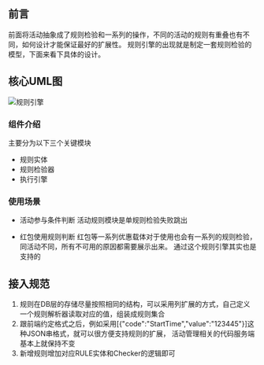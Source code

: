 ## 前言
前面将活动抽象成了规则检验和一系列的操作，不同的活动的规则有重叠也有不同，如何设计才能保证最好的扩展性。
规则引擎的出现就是制定一套规则检验的模型，下面来看下具体的设计。

## 核心UML图
![规则引擎](https://github.com/caisl/activity-platform/blob/master/activity-platform-document/src/main/document/image/规则引擎UML.png)

### 组件介绍
主要分为以下三个关键模块
- 规则实体
- 规则检验器
- 执行引擎

### 使用场景
- 活动参与条件判断
活动规则模块是单规则检验失败跳出

- 红包使用规则判断
红包等一系列优惠载体对于使用也会有一系列的规则检验，同活动不同，所有不可用的原因都需要展示出来。
通过这个规则引擎其实也是支持的

## 接入规范
1. 规则在DB层的存储尽量按照相同的结构，可以采用列扩展的方式，自己定义一个规则解析器读取对应的值，组装成规则集合
2. 跟前端约定格式之后，例如采用[{"code":"StartTime","value":"123445"}]这种JSON串格式，就可以很方便支持规则的扩展，
活动管理相关的代码服务端基本上就保持不变
3. 新增规则增加对应RULE实体和Checker的逻辑即可
